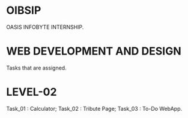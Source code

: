 # OIBSIP
OASIS INFOBYTE INTERNSHIP.
# WEB DEVELOPMENT AND DESIGN
Tasks that are assigned.
# LEVEL-02
Task_01 : Calculator;
Task_02 : Tribute Page; 
Task_03 : To-Do WebApp.
